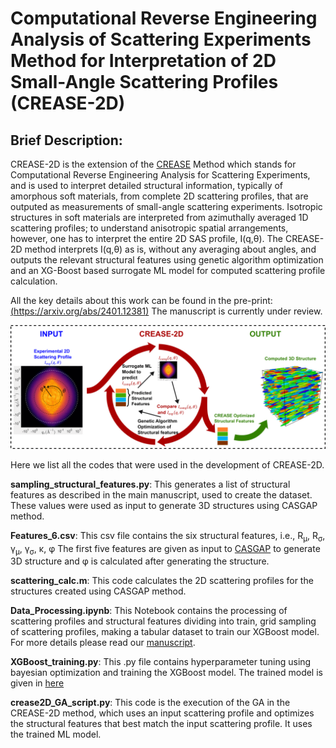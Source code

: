 # Computational Reverse Engineering Analysis of Scattering Experiments Method for Interpretation of 2D Small-Angle Scattering Profiles (CREASE-2D)

## Brief Description:
CREASE-2D is the extension of the [CREASE](https://github.com/arthijayaraman-lab/crease_ga) Method which stands for Computational Reverse Engineering Analysis for Scattering Experiments, and is used to interpret detailed structural information, typically of amorphous soft materials, from complete 2D scattering profiles, that are outputed as measurements of small-angle scattering experiments. Isotropic structures in soft materials are interpreted from azimuthally averaged 1D scattering profiles; to understand anisotropic spatial arrangements, however, one has to interpret the entire 2D SAS profile, I(q,θ). The CREASE-2D method interprets I(q,θ) as is, without any averaging about angles, and outputs the relevant structural features using genetic algorithm optimization and an XG-Boost based surrogate ML model for computed scattering profile calculation.

All the key details about this work can be found in the pre-print: [(https://arxiv.org/abs/2401.12381)](https://arxiv.org/abs/2401.12381)
The manuscript is currently under review.

![CREASE-2D](https://github.com/arthijayaraman-lab/CREASE-2D/blob/main/TOC.png)

Here we list all the codes that were used in the development of CREASE-2D.

__sampling_structural_features.py__: This generates a list of structural features as described in the main manuscript, used to create the dataset. These values were used as input to generate 3D structures using CASGAP method.

__Features_6.csv__: This csv file contains the six structural features, i.e., R<sub>μ</sub>, R<sub>σ</sub>, γ<sub>μ</sub>, γ<sub>σ</sub>, κ, φ The first five features are given as input to [CASGAP](https://github.com/arthijayaraman-lab/casgap) to generate 3D structure and φ is calculated after generating the structure.

__scattering_calc.m__: This code calculates the 2D scattering profiles for the structures created using CASGAP method.

__Data_Processing.ipynb__: This Notebook contains the processing of scattering profiles and structural features dividing into train, grid sampling of scattering profiles, making a tabular dataset to train our XGBoost model. For more details please read our [manuscript](https://arxiv.org/abs/2401.12381).

__XGBoost_training.py__: This .py file contains hyperparameter tuning using bayesian optimization and training the XGBoost model. The trained model is given in [here](https://github.com/arthijayaraman-lab/CREASE-2D/blob/main/XGBoost%20Model.zip)

__crease2D_GA_script.py__: This code is the execution of the GA in the CREASE-2D method, which uses an input scattering profile and optimizes the structural features that best match the input scattering profile. It uses the trained ML model.
